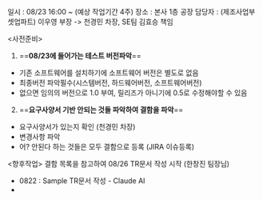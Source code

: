 일시 : 08/23 16:00 ~ (예상 작업기간 4주)
장소 : 본사 1층 공장
담당자 : (제조사업부 셋업파트) 이우영 부장 -> 천경민 차장, SE팀 김효승 책임

<사전준비>
1. ==**08/23에 들어가는 테스트 버전파악**==
- 기존 소프트웨어를 설치하기에 소프트웨어 버전은 별도로 없음
- 최종버전 파악필수(시스템버전, 하드웨어버전, 소프트웨어버전)
- 없으면 임의의 버전으로 1.0 부여, 릴리즈가 아니기에 0.5로 수정해야할 수 있음

2. ==**요구사양서 기반 안되는 것들 파악하여 결함을 파악**==
- 요구사양서가 있는지 확인 (천경민 차장)
- 변경사항 파악
- 어? 안된다 하는 것들은 모두 결함으로 등록 (JIRA 이슈등록)

<향후작업>
결함 목록을 참고하여 08/26 TR문서 작성 시작 (한창진 팀장님)
- 0822 : Sample TR문서 작성 - Claude AI
- 